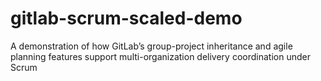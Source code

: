 # gitlab-scrum-scaled-demo
A demonstration of how GitLab’s group-project inheritance and agile planning features support multi-organization delivery coordination under Scrum
